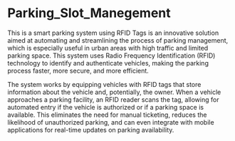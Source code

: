 # Parking_Slot_Manegement

This is a smart parking system using RFID Tags is an innovative solution aimed at 
automating and streamlining the process of parking management, which is especially useful in 
urban areas with high traffic and limited parking space. This system uses Radio Frequency 
Identification (RFID) technology to identify and authenticate vehicles, making the parking 
process faster, more secure, and more efficient.

The system works by equipping vehicles with RFID tags that store information about the 
vehicle and, potentially, the owner. When a vehicle approaches a parking facility, an RFID 
reader scans the tag, allowing for automated entry if the vehicle is authorized or if a parking 
space is available. This eliminates the need for manual ticketing, reduces the likelihood of 
unauthorized parking, and can even integrate with mobile applications for real-time updates on 
parking availability.
